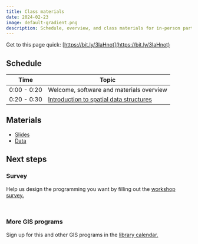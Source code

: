 ```yaml
---
title: Class materials
date: 2024-02-23
image: default-gradient.png
description: Schedule, overview, and class materials for in-person participants.
---
```


Get to this page quick: 
[https://bit.ly/3IaHnot](https://bit.ly/3IaHnot)

## Schedule

| Time | Topic |
| --- | --- |
| 0:00 - 0:20 | Welcome, software and materials overview |
| 0:20 - 0:30 | [Introduction to spatial data structures](https://mapping.share.library.harvard.edu/resources/workshops/workshop-2/activity-1/)|



## Materials

- [Slides](https://docs.google.com/presentation/d/14MjrM5WxHkkDKHDml93CimL0JyBlFpQP2AmXg0DlOmE/edit?usp=sharing)
- [Data](https://drive.google.com/file/d/1eOwEUprVWgULX2PZAxInFgDRPfPf9R_y/view?usp=sharing)


## Next steps

<div class="alert-warning">
<h3>Survey</h3>
<p>Help us design the programming you want by filling out the <a href="https://harvard.az1.qualtrics.com/jfe/form/SV_3UwRUkuS9h31gEu">workshop survey.</a></p>
</div>

<br> 


<div class="alert-success">
<h3>More GIS programs</h3>
<p>Sign up for this and other GIS programs in the <a href="https://libcal.library.harvard.edu/calendar/main?t=d&q=gis&cid=15049&cal=15049&inc=0">library calendar.</a></p>
</div>







